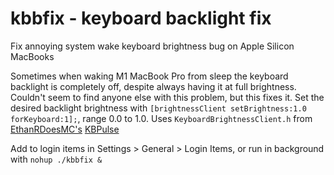 # kbbfix - keyboard backlight fix
Fix annoying system wake keyboard brightness bug on Apple Silicon MacBooks

Sometimes when waking M1 MacBook Pro from sleep the keyboard backlight is completely off, despite always having it at full brightness. Couldn't seem to find anyone else with this problem, but this fixes it. Set the desired backlight brightness with ```[brightnessClient setBrightness:1.0 forKeyboard:1];```, range 0.0 to 1.0. Uses `KeyboardBrightnessClient.h` from [EthanRDoesMC's](https://github.com/EthanRDoesMC) [KBPulse](https://github.com/EthanRDoesMC/KBPulse/tree/main)

Add to login items in Settings > General > Login Items, or run in background with `nohup ./kbbfix &`
